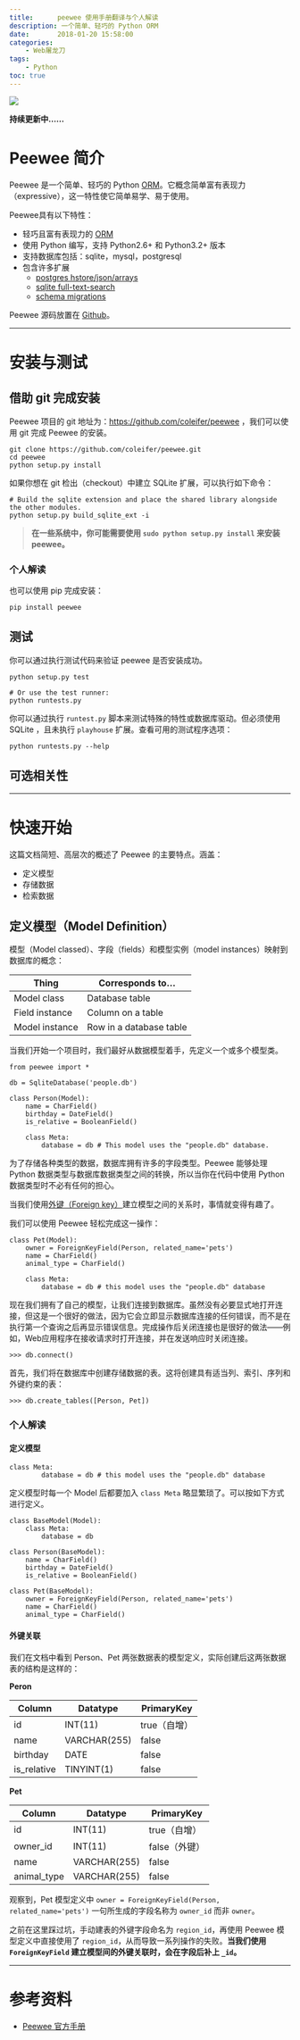 ```yaml
---
title:      peewee 使用手册翻译与个人解读
description: 一个简单、轻巧的 Python ORM
date:       2018-01-20 15:58:00
categories:
    - Web屠龙刀
tags:
    - Python
toc: true
---
```


![](/img/in-post/python-peewee/peewee-logo.png)

**持续更新中……**

# Peewee 简介

Peewee 是一个简单、轻巧的 Python [ORM](https://zh.wikipedia.org/wiki/%E5%AF%B9%E8%B1%A1%E5%85%B3%E7%B3%BB%E6%98%A0%E5%B0%84)。它概念简单富有表现力（expressive），这一特性使它简单易学、易于使用。

Peewee具有以下特性：

- 轻巧且富有表现力的 [ORM](https://zh.wikipedia.org/wiki/%E5%AF%B9%E8%B1%A1%E5%85%B3%E7%B3%BB%E6%98%A0%E5%B0%84)
- 使用 Python 编写，支持 Python2.6+ 和 Python3.2+ 版本
- 支持数据库包括：sqlite，mysql，postgresql
- 包含许多扩展
    - [postgres hstore/json/arrays](http://docs.peewee-orm.com/en/latest/peewee/playhouse.html#postgres-ext)
    - [sqlite full-text-search](http://docs.peewee-orm.com/en/latest/peewee/playhouse.html#sqlite-ext)
    - [schema migrations](http://docs.peewee-orm.com/en/latest/peewee/playhouse.html#migrate)

Peewee 源码放置在 [Github](https://github.com/coleifer/peewee)。

----

# 安装与测试

## 借助 git 完成安装

Peewee 项目的 git 地址为：https://github.com/coleifer/peewee ，我们可以使用 git 完成 Peewee 的安装。

```
git clone https://github.com/coleifer/peewee.git
cd peewee
python setup.py install
```

如果你想在 git 检出（checkout）中建立 SQLite 扩展，可以执行如下命令：

```
# Build the sqlite extension and place the shared library alongside the other modules.
python setup.py build_sqlite_ext -i
```

> **在一些系统中，你可能需要使用 `sudo python setup.py install` 来安装 peewee。**

### 个人解读

也可以使用 pip 完成安装：

```
pip install peewee
```

## 测试

你可以通过执行测试代码来验证 peewee 是否安装成功。

```
python setup.py test

# Or use the test runner:
python runtests.py
```

你可以通过执行 `runtest.py` 脚本来测试特殊的特性或数据库驱动。但必须使用 SQLite ，且未执行 `playhouse` 扩展。查看可用的测试程序选项：

```
python runtests.py --help
```

## 可选相关性

----

# 快速开始

这篇文档简短、高层次的概述了 Peewee 的主要特点。涵盖：

- 定义模型
- 存储数据
- 检索数据

## 定义模型（Model Definition）

模型（Model classed）、字段（fields）和模型实例（model instances）映射到数据库的概念：

Thing | Corresponds to…
------|----------------
Model class | Database table
Field instance | Column on a table
Model instance | Row in a database table

当我们开始一个项目时，我们最好从数据模型着手，先定义一个或多个模型类。

```
from peewee import *

db = SqliteDatabase('people.db')

class Person(Model):
    name = CharField()
    birthday = DateField()
    is_relative = BooleanField()

    class Meta:
        database = db # This model uses the "people.db" database.
```

为了存储各种类型的数据，数据库拥有许多的字段类型。Peewee 能够处理 Python 数据类型与数据库数据类型之间的转换，所以当你在代码中使用 Python 数据类型时不必有任何的担心。

当我们使用[外键（Foreign key）](https://en.wikipedia.org/wiki/Foreign_key)建立模型之间的关系时，事情就变得有趣了。

我们可以使用 Peewee 轻松完成这一操作：

```
class Pet(Model):
    owner = ForeignKeyField(Person, related_name='pets')
    name = CharField()
    animal_type = CharField()

    class Meta:
        database = db # this model uses the "people.db" database
```

现在我们拥有了自己的模型，让我们连接到数据库。虽然没有必要显式地打开连接，但这是一个很好的做法，因为它会立即显示数据库连接的任何错误，而不是在执行第一个查询之后再显示错误信息。完成操作后关闭连接也是很好的做法——例如，Web应用程序在接收请求时打开连接，并在发送响应时关闭连接。

```
>>> db.connect()
```

首先，我们将在数据库中创建存储数据的表。这将创建具有适当列、索引、序列和外键约束的表：

```
>>> db.create_tables([Person, Pet])
```

### 个人解读

#### 定义模型

```
class Meta:
        database = db # this model uses the "people.db" database
```

定义模型时每一个 Model 后都要加入 `class Meta` 略显繁琐了。可以按如下方式进行定义。

```
class BaseModel(Model):
    class Meta:
        database = db

class Person(BaseModel):
    name = CharField()
    birthday = DateField()
    is_relative = BooleanField()

class Pet(BaseModel):
    owner = ForeignKeyField(Person, related_name='pets')
    name = CharField()
    animal_type = CharField()
```

#### 外键关联

我们在文档中看到 Person、Pet 两张数据表的模型定义，实际创建后这两张数据表的结构是这样的：

**Peron**

Column | Datatype | PrimaryKey |
------ | -------- | ---------- |
id | INT(11) | true（自增）
name | VARCHAR(255) | false
birthday | DATE | false
is_relative | TINYINT(1) | false

**Pet**

Column | Datatype | PrimaryKey |
------ | -------- | ---------- |
id | INT(11) | true（自增）
owner_id | INT(11) | false（外键）
name | VARCHAR(255) | false
animal_type | VARCHAR(255) | false

观察到，Pet 模型定义中 `owner = ForeignKeyField(Person, related_name='pets')` 一句所生成的字段名称为 `owner_id` 而非 `owner`。

之前在这里踩过坑，手动建表的外键字段命名为 `region_id`，再使用 Peewee 模型定义中直接使用了 `region_id`，从而导致一系列操作的失败。**当我们使用 `ForeignKeyField` 建立模型间的外键关联时，会在字段后补上 `_id`。**

----

# 参考资料

- [Peewee 官方手册](http://docs.peewee-orm.com/en/latest/index.html)












